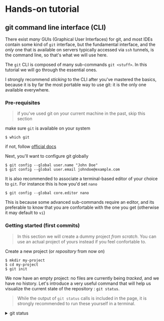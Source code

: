 
# Hands-on tutorial

## git command line interface (CLI)

There exist *many* GUIs (Graphical User Interfaces) for git, and most IDEs
contain some kind of `git` interface, but the fundamental interface, and the
*only* one that is available on servers typically accessed via `ssh` tunnels, is
the command line, so that's what we will use here.

The `git` CLI is composed of many sub-commands `git <stuff>`. In this tutorial
we will go through the essential ones.

I strongly recommend *sticking* to the CLI after you've mastered the basics,
because it is by far the most portable way to use git: it is the only one
available everywhere.

### Pre-requisites
> if you've used git on your current machine in the past, skip this section

make sure `git` is available on your system
```
$ which git
```
if not, follow [official docs](https://git-scm.com/book/en/v2/Getting-Started-Installing-Git)

Next, you'll want to configure git globally
```
$ git config --global user.name "John Doe"
$ git config --global user.email johndoe@example.com
```

It is also recommended to associate a terminal-based editor of your choice to `git`.
For instance this is how you'd set `nano`
```
$ git config --global core.editor nano
```
This is because some advanced sub-commands require an editor, and its preferable to
know that you are confortable with the one you get (otherwise it may default to `vi`)

### Getting started (first commits)
> In this section we will create a dummy project *from scratch*. You can use an
> actual project of yours instead if you feel confortable to.



Create a new project (or *repository* from now on)
```
$ mkdir my-project
$ cd my-project
$ git init
```
We now have an empty project: no files are currently being *tracked*, and we
have no history. Let's introduce a very useful command that will help us
visualize the current state of the repository : `git status`.

> While the output of `git status` calls is included in the page, it is strongly
> recommended to run these yourself in a terminal.

<details><summary> git status </summary>
```

On branch main

No commits yet

nothing to commit (create/copy files and use "git add" to track)
```

</details>

Now let's start by creating some file
```
$ echo "Hello world !" > README.md
```

and see how this affects the state

<details><summary> git status </summary>
```
On branch main

No commits yet

Untracked files:
  (use "git add <file>..." to include in what will be committed)
    README.md

nothing added to commit but untracked files present (use "git add" to track)
```
</details>

We see that the file we just created is currently *untracked*, meaning its evolution is not followed by `git`.
The output of `git status` also contains a helpful hint at what to do next to start tracking it:

```
$ git add README.md
```
<details><summary> git status </summary>
```
On branch main

No commits yet

Changes to be committed:
  (use "git rm --cached <file>..." to unstage)
    new file:   README.md
```
</details>

We see that `README.md` is now being *tracked* by the system, but it is not *commited* yet, meaning we haven't created an actual *version* (or *commit*, from now on) in the history. So let's do just that

```
$ git commit -m "Add README.md"
```

with `-m`, with associate a *message* to our commit.
The message should be *concise* yet *meaningful* and describe the change that was performed.
